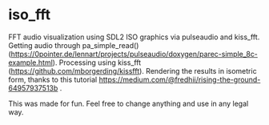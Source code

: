 # iso_fft
FFT audio visualization using SDL2 ISO graphics via pulseaudio and kiss_fft.
Getting audio through pa_simple_read() (https://0pointer.de/lennart/projects/pulseaudio/doxygen/parec-simple_8c-example.html).
Processing using kiss_fft (https://github.com/mborgerding/kissfft).
Rendering the results in isometric form, thanks to this tutorial https://medium.com/@fredhii/rising-the-ground-64957937513b .

This was made for fun. Feel free to change anything and use in any legal way.

